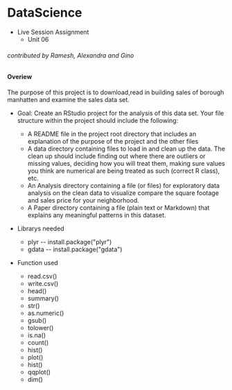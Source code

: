 # DataScience
* Live Session Assignment     
  + Unit 06    

###### contributed by Ramesh, Alexandra and Gino

#### Overiew   
The purpose of this project is to download,read in building sales of borough manhatten and examine the sales data set.  

* Goal: Create an RStudio project for the analysis of this data set. Your file structure within the project should include the following:     
  + A README file in the project root directory that includes an explanation of the purpose of the project and the other files     
  + A data directory containing files to load in and clean up the data. The clean up should include finding out where there are outliers or missing values, deciding how you will treat them, making sure values you think are numerical are being treated as such (correct R class), etc.      
  + An Analysis directory containing a file (or files) for exploratory data analysis on the clean data to visualize compare the square footage and sales price for your neighborhood.     
  + A Paper directory containing a file (plain text or Markdown) that explains any meaningful patterns in this dataset. 
  
* Librarys needed    
  + plyr -- install.package("plyr")      
  + gdata -- install.package("gdata")         

* Function used     
  + read.csv()
  + write.csv()
  + head()
  + summary()
  + str()
  + as.numeric()
  + gsub()
  + tolower()
  + is.na()
  + count()
  + hist()
  + plot()
  + hist()
  + qqplot()
  + dim()
  
  